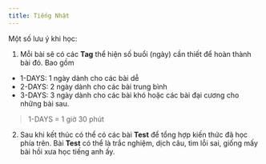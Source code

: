 ```yaml
---
title: Tiếng Nhật
---
```


Một số lưu ý khi học: 

1. Mỗi bài sẽ có các **Tag** thể hiện số  buổi (ngày) cần thiết để hoàn thành bài đó. Bao gồm
  + 1-DAYS: 1 ngày dành cho các bài dễ
  + 2-DAYS: 2 ngày dành cho các bài trung bình
  + 3-DAYS: 3 ngày dành cho các bài khó hoặc các bài đại cương cho những bài sau.
  > 1-DAYS = 1 giờ 30 phút

2. Sau khi kết thúc có thể có các bài **Test** để tổng hợp kiến thức đã học phía trên. Bài **Test** có thể là trắc nghiệm, dịch câu, tìm lỗi sai, giống mấy bài hồi xưa học tiếng anh ấy.